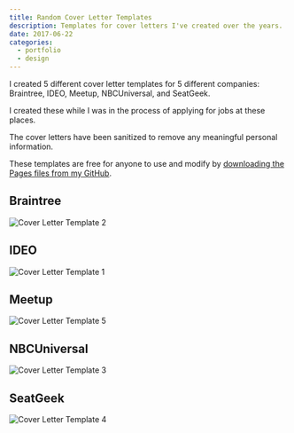 ```yaml
---
title: Random Cover Letter Templates
description: Templates for cover letters I've created over the years.
date: 2017-06-22
categories:
  - portfolio
  - design
---
```


I created 5 different cover letter templates for 5 different companies: Braintree, IDEO, Meetup, NBCUniversal, and SeatGeek.

I created these while I was in the process of applying for jobs at these places.

The cover letters have been sanitized to remove any meaningful personal information.

These templates are free for anyone to use and modify by [downloading the Pages files from my GitHub](https://github.com/fvcproductions/cover-letter-templates).

## Braintree

![Cover Letter Template 2](https://i.imgur.com/5sIhhM7.png)

## IDEO

![Cover Letter Template 1](https://i.imgur.com/F9sxgvX.png)

## Meetup

![Cover Letter Template 5](https://i.imgur.com/C7qTvF8.png)

## NBCUniversal

![Cover Letter Template 3](https://i.imgur.com/ftqMsGk.png)

## SeatGeek

![Cover Letter Template 4](https://i.imgur.com/gIeEvnK.png)
